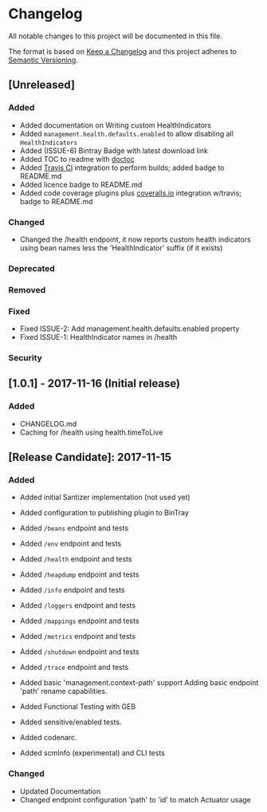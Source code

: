 # Changelog
All notable changes to this project will be documented in this file.

The format is based on [Keep a Changelog](http://keepachangelog.com/en/1.0.0/)
and this project adheres to [Semantic Versioning](http://semver.org/spec/v2.0.0.html).

## [Unreleased]
### Added 
 - Added documentation on Writing custom HealthIndicators
 - Added ``management.health.defaults.enabled`` to allow disabling all ``HealthIndicators``
 - Added (ISSUE-6) Bintray Badge with latest download link
 - Added TOC to readme with [doctoc](https://github.com/thlorenz/doctoc)
 - Added [Travis CI](https://travis-ci.org/) integration to perform builds; added badge to README.md
 - Added licence badge to README.md
 - Added code coverage plugins plus [coveralls.io](https://coveralls.io/) integration w/travis; badge to README.md
### Changed
 - Changed the /health endpoint, it now reports custom health indicators using bean names less the 'HealthIndicator' suffix (if it exists)
### Deprecated 
### Removed
### Fixed
 - Fixed ISSUE-2: Add management.health.defaults.enabled property
 - Fixed ISSUE-1: HealthIndicator names in /health
### Security

## [1.0.1] - 2017-11-16 (Initial release)
### Added
- CHANGELOG.md
- Caching for /health using health.timeToLive


## [Release Candidate]: 2017-11-15
### Added
- Added initial Santizer implementation (not used yet)
- Added configuration to publishing plugin to BinTray
- Added ``/beans`` endpoint and tests
- Added ``/env`` endpoint and tests
- Added ``/health`` endpoint and tests
- Added ``/heapdump`` endpoint and tests
- Added ``/info`` endpoint and tests
- Added ``/loggers`` endpoint and tests
- Added ``/mappings`` endpoint and tests
- Added ``/metrics`` endpoint and tests
- Added ``/shutdown`` endpoint and tests
- Added ``/trace`` endpoint and tests
- Added basic 'management.context-path' support Adding basic endpoint 'path' rename capabilities.
        
- Added Functional Testing with GEB
- Added sensitive/enabled tests.
- Added codenarc.
- Added scmInfo (experimental) and CLI tests

### Changed
- Updated Documentation
- Changed endpoint configuration 'path' to 'id' to match Actuator usage
